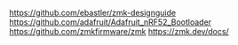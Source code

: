 https://github.com/ebastler/zmk-designguide 
https://github.com/adafruit/Adafruit_nRF52_Bootloader 
https://github.com/zmkfirmware/zmk 
https://zmk.dev/docs/
